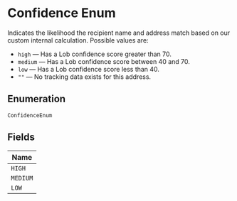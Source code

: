 
# Confidence Enum

Indicates the likelihood the recipient name and address match based on our custom internal calculation. Possible values are:

- `high` — Has a Lob confidence score greater than 70.
- `medium` — Has a Lob confidence score between 40 and 70.
- `low` — Has a Lob confidence score less than 40.
- `""` — No tracking data exists for this address.

## Enumeration

`ConfidenceEnum`

## Fields

| Name |
|  --- |
| `HIGH` |
| `MEDIUM` |
| `LOW` |

